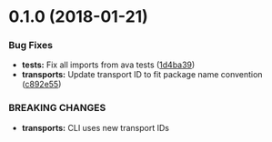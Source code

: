 <a name="0.1.0"></a>
# 0.1.0 (2018-01-21)


### Bug Fixes

* **tests:** Fix all imports from ava tests ([1d4ba39](https://github.com/janbiasi/remlog/commit/1d4ba39))
* **transports:** Update transport ID to fit package name convention ([c892e55](https://github.com/janbiasi/remlog/commit/c892e55))


### BREAKING CHANGES

* **transports:** CLI uses new transport IDs



